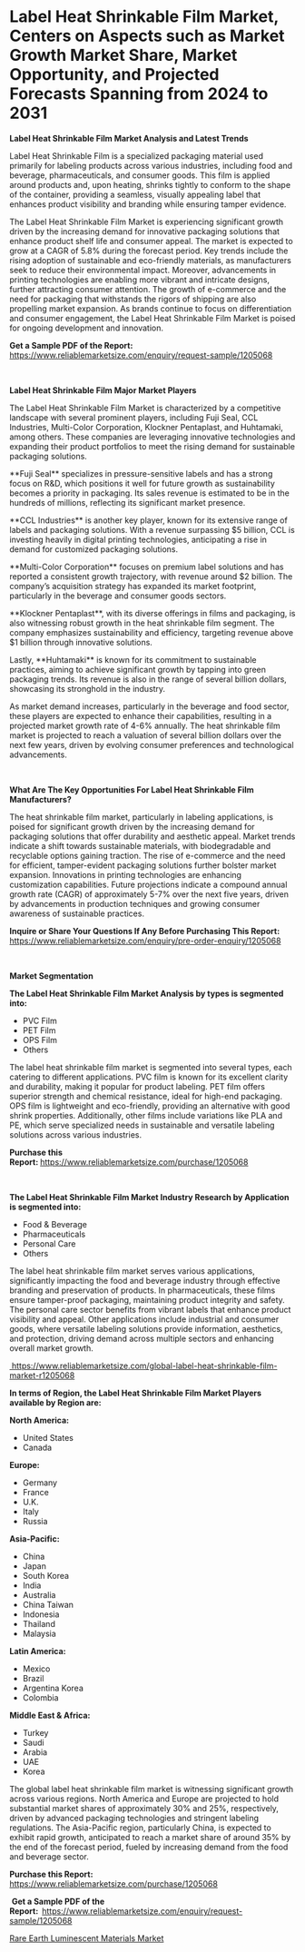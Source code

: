 <p><h1>Label Heat Shrinkable Film Market, Centers on Aspects such as Market Growth Market Share, Market Opportunity, and Projected Forecasts Spanning from 2024 to 2031</h1></p><p><strong>Label Heat Shrinkable Film Market Analysis and Latest Trends</strong></p>
<p><p>Label Heat Shrinkable Film is a specialized packaging material used primarily for labeling products across various industries, including food and beverage, pharmaceuticals, and consumer goods. This film is applied around products and, upon heating, shrinks tightly to conform to the shape of the container, providing a seamless, visually appealing label that enhances product visibility and branding while ensuring tamper evidence.</p><p>The Label Heat Shrinkable Film Market is experiencing significant growth driven by the increasing demand for innovative packaging solutions that enhance product shelf life and consumer appeal. The market is expected to grow at a CAGR of 5.8% during the forecast period. Key trends include the rising adoption of sustainable and eco-friendly materials, as manufacturers seek to reduce their environmental impact. Moreover, advancements in printing technologies are enabling more vibrant and intricate designs, further attracting consumer attention. The growth of e-commerce and the need for packaging that withstands the rigors of shipping are also propelling market expansion. As brands continue to focus on differentiation and consumer engagement, the Label Heat Shrinkable Film Market is poised for ongoing development and innovation.</p></p>
<p><strong>Get a Sample PDF of the Report:&nbsp;</strong> <a href="https://www.reliablemarketsize.com/enquiry/request-sample/1205068?utm_campaign=1131&utm_medium=2&utm_source=Github&utm_content=ia&utm_term=31122024&utm_id=label-heat-shrinkable-film">https://www.reliablemarketsize.com/enquiry/request-sample/1205068</a></p>
<p>&nbsp;</p>
<p><strong>Label Heat Shrinkable Film Major Market Players</strong></p>
<p><p>The Label Heat Shrinkable Film Market is characterized by a competitive landscape with several prominent players, including Fuji Seal, CCL Industries, Multi-Color Corporation, Klockner Pentaplast, and Huhtamaki, among others. These companies are leveraging innovative technologies and expanding their product portfolios to meet the rising demand for sustainable packaging solutions.</p><p>**Fuji Seal** specializes in pressure-sensitive labels and has a strong focus on R&D, which positions it well for future growth as sustainability becomes a priority in packaging. Its sales revenue is estimated to be in the hundreds of millions, reflecting its significant market presence.</p><p>**CCL Industries** is another key player, known for its extensive range of labels and packaging solutions. With a revenue surpassing $5 billion, CCL is investing heavily in digital printing technologies, anticipating a rise in demand for customized packaging solutions.</p><p>**Multi-Color Corporation** focuses on premium label solutions and has reported a consistent growth trajectory, with revenue around $2 billion. The company’s acquisition strategy has expanded its market footprint, particularly in the beverage and consumer goods sectors.</p><p>**Klockner Pentaplast**, with its diverse offerings in films and packaging, is also witnessing robust growth in the heat shrinkable film segment. The company emphasizes sustainability and efficiency, targeting revenue above $1 billion through innovative solutions.</p><p>Lastly, **Huhtamaki** is known for its commitment to sustainable practices, aiming to achieve significant growth by tapping into green packaging trends. Its revenue is also in the range of several billion dollars, showcasing its stronghold in the industry.</p><p>As market demand increases, particularly in the beverage and food sector, these players are expected to enhance their capabilities, resulting in a projected market growth rate of 4-6% annually. The heat shrinkable film market is projected to reach a valuation of several billion dollars over the next few years, driven by evolving consumer preferences and technological advancements.</p></p>
<p>&nbsp;</p>
<p><strong>What Are The Key Opportunities For Label Heat Shrinkable Film Manufacturers?</strong></p>
<p><p>The heat shrinkable film market, particularly in labeling applications, is poised for significant growth driven by the increasing demand for packaging solutions that offer durability and aesthetic appeal. Market trends indicate a shift towards sustainable materials, with biodegradable and recyclable options gaining traction. The rise of e-commerce and the need for efficient, tamper-evident packaging solutions further bolster market expansion. Innovations in printing technologies are enhancing customization capabilities. Future projections indicate a compound annual growth rate (CAGR) of approximately 5-7% over the next five years, driven by advancements in production techniques and growing consumer awareness of sustainable practices.</p></p>
<p><strong>Inquire or Share Your Questions If Any Before Purchasing This Report:</strong> <a href="https://www.reliablemarketsize.com/enquiry/pre-order-enquiry/1205068?utm_campaign=1131&utm_medium=2&utm_source=Github&utm_content=ia&utm_term=31122024&utm_id=label-heat-shrinkable-film">https://www.reliablemarketsize.com/enquiry/pre-order-enquiry/1205068</a></p>
<p>&nbsp;</p>
<p><strong>Market Segmentation</strong></p>
<p><strong>The Label Heat Shrinkable Film Market Analysis by types is segmented into:</strong></p>
<p><ul><li>PVC Film</li><li>PET Film</li><li>OPS Film</li><li>Others</li></ul></p>
<p><p>The label heat shrinkable film market is segmented into several types, each catering to different applications. PVC film is known for its excellent clarity and durability, making it popular for product labeling. PET film offers superior strength and chemical resistance, ideal for high-end packaging. OPS film is lightweight and eco-friendly, providing an alternative with good shrink properties. Additionally, other films include variations like PLA and PE, which serve specialized needs in sustainable and versatile labeling solutions across various industries.</p></p>
<p><strong>Purchase this Report:&nbsp;</strong><a href="https://www.reliablemarketsize.com/purchase/1205068?utm_campaign=1131&utm_medium=2&utm_source=Github&utm_content=ia&utm_term=31122024&utm_id=label-heat-shrinkable-film">https://www.reliablemarketsize.com/purchase/1205068</a></p>
<p>&nbsp;</p>
<p><strong>The Label Heat Shrinkable Film Market Industry Research by Application is segmented into:</strong></p>
<p><ul><li>Food & Beverage</li><li>Pharmaceuticals</li><li>Personal Care</li><li>Others</li></ul></p>
<p><p>The label heat shrinkable film market serves various applications, significantly impacting the food and beverage industry through effective branding and preservation of products. In pharmaceuticals, these films ensure tamper-proof packaging, maintaining product integrity and safety. The personal care sector benefits from vibrant labels that enhance product visibility and appeal. Other applications include industrial and consumer goods, where versatile labeling solutions provide information, aesthetics, and protection, driving demand across multiple sectors and enhancing overall market growth.</p></p>
<p><a href="https://www.reliablemarketsize.com/global-label-heat-shrinkable-film-market-r1205068?utm_campaign=1131&utm_medium=2&utm_source=Github&utm_content=ia&utm_term=31122024&utm_id=label-heat-shrinkable-film">&nbsp;https://www.reliablemarketsize.com/global-label-heat-shrinkable-film-market-r1205068</a></p>
<p><strong>In terms of Region, the Label Heat Shrinkable Film Market Players available by Region are:</strong></p>
<p>
    <p> <strong> North America: </strong>
        <ul>
            <li>United States</li>
            <li>Canada</li>
        </ul>
        </p> 
    <p> <strong> Europe: </strong>
        <ul>
            <li>Germany</li>
            <li>France</li>
            <li>U.K.</li>
            <li>Italy</li>
            <li>Russia</li>
        </ul>
        </p> 
    <p> <strong> Asia-Pacific: </strong>
        <ul>
            <li>China</li>
            <li>Japan</li>
            <li>South Korea</li>
            <li>India</li>
            <li>Australia</li>
            <li>China Taiwan</li>
            <li>Indonesia</li>
            <li>Thailand</li>
            <li>Malaysia</li>
        </ul>
        </p> 
    <p> <strong> Latin America: </strong>
        <ul>
            <li>Mexico</li>
            <li>Brazil</li>
            <li>Argentina Korea</li>
            <li>Colombia</li>
        </ul>
        </p> 
    <p> <strong> Middle East & Africa: </strong>
        <ul>
            <li>Turkey</li>
            <li>Saudi</li>
            <li>Arabia</li>
            <li>UAE</li>
            <li>Korea</li>
        </ul>
    </p>
    </p>
<p><p>The global label heat shrinkable film market is witnessing significant growth across various regions. North America and Europe are projected to hold substantial market shares of approximately 30% and 25%, respectively, driven by advanced packaging technologies and stringent labeling regulations. The Asia-Pacific region, particularly China, is expected to exhibit rapid growth, anticipated to reach a market share of around 35% by the end of the forecast period, fueled by increasing demand from the food and beverage sector.</p></p>
<p><strong>Purchase this Report: </strong><a href="https://www.reliablemarketsize.com/purchase/1205068?utm_campaign=1131&utm_medium=2&utm_source=Github&utm_content=ia&utm_term=31122024&utm_id=label-heat-shrinkable-film">https://www.reliablemarketsize.com/purchase/1205068</a></p>
<p>&nbsp;<strong>Get a Sample PDF of the Report:&nbsp;&nbsp;</strong><a href="https://www.reliablemarketsize.com/enquiry/request-sample/1205068?utm_campaign=1131&utm_medium=2&utm_source=Github&utm_content=ia&utm_term=31122024&utm_id=label-heat-shrinkable-film">https://www.reliablemarketsize.com/enquiry/request-sample/1205068</a></p>
<p><strong></strong></p>
<p><p><a href="https://github.com/CliffMedina6/Market-Research-Report-List-7/blob/main/rare-earth-luminescent-materials-market.md?utm_campaign=1131&utm_medium=2&utm_source=Github&utm_content=ia&utm_term=31122024&utm_id=label-heat-shrinkable-film">Rare Earth Luminescent Materials Market</a></p></p>
